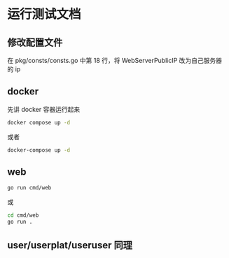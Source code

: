 # 运行测试文档

## 修改配置文件

在 pkg/consts/consts.go 中第 18 行，将 WebServerPublicIP 改为自己服务器的 ip

## docker

先讲 docker 容器运行起来

```bash
docker compose up -d
```

或者

```bash
docker-compose up -d
```

## web

```bash
go run cmd/web
```

或

```bash
cd cmd/web
go run .
```

## user/userplat/useruser 同理
